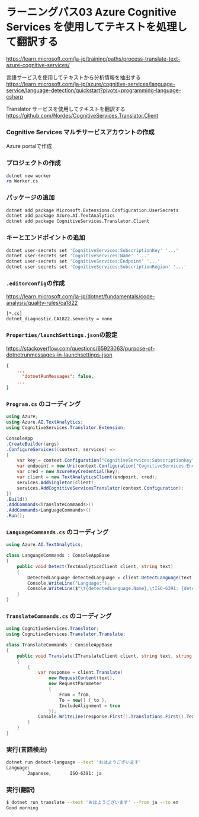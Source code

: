 # ラーニングパス03 Azure Cognitive Services を使用してテキストを処理して翻訳する

https://learn.microsoft.com/ja-jp/training/paths/process-translate-text-azure-cognitive-services/

言語サービスを使用してテキストから分析情報を抽出する
https://learn.microsoft.com/ja-jp/azure/cognitive-services/language-service/language-detection/quickstart?pivots=programming-language-csharp

Translator サービスを使用してテキストを翻訳する
https://github.com/Nordes/CognitiveServices.Translator.Client

### Cognitive Services マルチサービスアカウントの作成

Azure portalで作成

### プロジェクトの作成

```sh
dotnet new worker
rm Worker.cs
```

### パッケージの追加

```sh
dotnet add package Microsoft.Extensions.Configuration.UserSecrets
dotnet add package Azure.AI.TextAnalytics
dotnet add package CognitiveServices.Translator.Client
```

### キーとエンドポイントの追加

```sh
dotnet user-secrets set 'CognitiveServices:SubscriptionKey' '...'
dotnet user-secrets set 'CognitiveServices:Name' '...'
dotnet user-secrets set 'CognitiveServices:Endpoint' '...'
dotnet user-secrets set 'CognitiveServices:SubscriptionRegion' '...'
```

### `.editorconfig`の作成

https://learn.microsoft.com/ja-jp/dotnet/fundamentals/code-analysis/quality-rules/ca1822

```
[*.cs]
dotnet_diagnostic.CA1822.severity = none
```

### `Properties/launchSettings.json`の設定

https://stackoverflow.com/questions/65923063/purpose-of-dotnetrunmessages-in-launchsettings-json

```json
{
    ...
      "dotnetRunMessages": false,
    ...
}
```

### `Program.cs` のコーディング

```cs
using Azure;
using Azure.AI.TextAnalytics;
using CognitiveServices.Translator.Extension;

ConsoleApp
.CreateBuilder(args)
.ConfigureServices((context, services) =>
{
    var key = context.Configuration["CognitiveServices:SubscriptionKey"] ?? "";
    var endpoint = new Uri(context.Configuration["CognitiveServices:Endpoint"] ?? "");
    var cred = new AzureKeyCredential(key);
    var client = new TextAnalyticsClient(endpoint, cred);
    services.AddSingleton(client);
    services.AddCognitiveServicesTranslator(context.Configuration);
})
.Build()
.AddCommands<TranslateCommands>()
.AddCommands<LanguageCommands>()
.Run();
```

### `LanguageCommands.cs` のコーディング

```cs
using Azure.AI.TextAnalytics;

class LanguageCommands : ConsoleAppBase
{
    public void Detect(TextAnalyticsClient client, string text)
    {
        DetectedLanguage detectedLanguage = client.DetectLanguage(text);
        Console.WriteLine("Language:");
        Console.WriteLine($"\t{detectedLanguage.Name},\tISO-6391: {detectedLanguage.Iso6391Name}\n");
    }
}
```

### `TranslateCommands.cs` のコーディング

```cs
using CognitiveServices.Translator;
using CognitiveServices.Translator.Translate;

class TranslateCommands : ConsoleAppBase
{
    public void Translate(ITranslateClient client, string text, string from, string to)
    {
        {
            var response = client.Translate(
                new RequestContent(text),
                new RequestParameter
                {
                    From = from,
                    To = new[] { to },
                    IncludeAlignment = true
                });
            Console.WriteLine(response.First().Translations.First().Text);
        }
    }
}
```

### 実行(言語検出)

```sh
dotnet run detect-language --text 'おはようございます'
Language:
        Japanese,       ISO-6391: ja
```

### 実行(翻訳)

```sh
$ dotnet run translate --text 'おはようございます' --from ja --to en
Good morning
```

